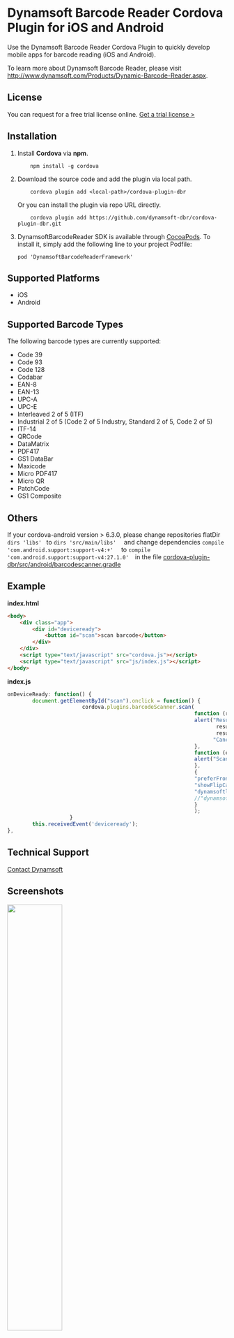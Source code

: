 # Dynamsoft Barcode Reader Cordova Plugin for iOS and Android

Use the Dynamsoft Barcode Reader Cordova Plugin to quickly develop mobile apps for barcode reading (iOS and Android). 

To learn more about Dynamsoft Barcode Reader, please visit http://www.dynamsoft.com/Products/Dynamic-Barcode-Reader.aspx.

## License

You can request for a free trial license online. [Get a trial license >](https://www.dynamsoft.com/CustomerPortal/Portal/Triallicense.aspx)

## Installation

1. Install **Cordova** via **npm**.

    ```  
        npm install -g cordova
    ```

2. Download the source code and add the plugin via local path.

    ```
        cordova plugin add <local-path>/cordova-plugin-dbr
    ```

   Or you can install the plugin via repo URL directly.
    ```
        cordova plugin add https://github.com/dynamsoft-dbr/cordova-plugin-dbr.git
    ```
3. DynamsoftBarcodeReader SDK is available through [CocoaPods](https://cocoapods.org). To install it, simply add the following line to your project Podfile:

    ```
    pod 'DynamsoftBarcodeReaderFramework'
    ```
    
## Supported Platforms

- iOS
- Android

## Supported Barcode Types

The following barcode types are currently supported:

* Code 39
* Code 93
* Code 128
* Codabar
* EAN-8
* EAN-13
* UPC-A
* UPC-E
* Interleaved 2 of 5 (ITF)
* Industrial 2 of 5 (Code 2 of 5 Industry, Standard 2 of 5, Code 2 of 5)
* ITF-14 
* QRCode
* DataMatrix
* PDF417
* GS1 DataBar
* Maxicode
* Micro PDF417
* Micro QR
* PatchCode
* GS1 Composite

## Others ##
If your cordova-android version > 6.3.0, please change repositories flatDir ``` dirs 'libs'  ``` to   ```dirs 'src/main/libs'  ``` and change  dependencies ``` compile 'com.android.support:support-v4:+'   ``` to   ```compile 'com.android.support:support-v4:27.1.0'  ```in the file [cordova-plugin-dbr/src/android/barcodescanner.gradle](https://github.com/dynamsoft-dbr/cordova-plugin-dbr/blob/master/src/android/barcodescanner.gradle) 


## Example

**index.html**

```html
<body>
    <div class="app">
        <div id="deviceready">
            <button id="scan">scan barcode</button>
        </div>
    </div>
    <script type="text/javascript" src="cordova.js"></script>
    <script type="text/javascript" src="js/index.js"></script>
</body>
```

**index.js**

```js
onDeviceReady: function() {
        document.getElementById("scan").onclick = function() {
                        cordova.plugins.barcodeScanner.scan(
                                                            function (result) {
                                                            alert("Results: \n" +
                                                                   result.text + "\n" +
                                                                   result.format + "\n" +
                                                                  "Cancelled: " + result.cancelled);
                                                            },
                                                            function (error) {
                                                            alert("Scanning failed: " + error);
                                                            },
                                                            {
                                                            "preferFrontCamera" : false, // iOS and Android
                                                            "showFlipCameraButton" : true, // iOS and Android
                                                            "dynamsoftlicense": "your license ",//set the dynamsoftbarcodereader license
                                                            //"dynamsoftlicenseKey": "", //set the server license key
                                                            }
                                                            );
                    }
        this.receivedEvent('deviceready');
},
```

## Technical Support

[Contact Dynamsoft](https://www.dynamsoft.com/Company/Contact.aspx)

## Screenshots

<kbd><img src="http://www.codepool.biz/wp-content/uploads/2018/04/IMG_2911.PNG" width="50%">

<kbd><img src="http://www.codepool.biz/wp-content/uploads/2018/04/IMG_2913.PNG" width="50%">
